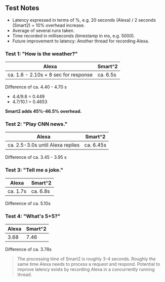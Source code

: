 ## Test Notes

- Latency expressed in terms of %, e.g. 20 seconds (Alexa) / 2 seconds (Smart2) = 10% overhead increase.
- Average of several runs taken.
- Time recorded in milliseconds (timestamp in ms, e.g. 5000).
- Future improvement to latency: Another thread for recording Alexa.

### Test 1: "How is the weather?"
Alexa | Smart^2
----- | -----
ca. 1.8 - 2.10s + 8 sec for response | ca. 6.5s

Difference of ca. 4.40 - 4.70 s
* 4.4/9.8 = 0.449
* 4.7/10.1 = 0.4653

**Smart2 adds 45%-46.5% overhead.**

### Test 2: "Play CNN news."
Alexa | Smart^2
----- | -----
ca. 2.5-3.0s until Alexa replies | ca. 6.45s

Difference of ca. 3.45 - 3.95 s

### Test 3: "Tell me a joke."
Alexa | Smart^2
----- | -----
ca. 1.7s | ca. 6.8s

Difference of ca. 5.10s

### Test 4: "What's 5+5?"
Alexa | Smart^2
----- | -----
3.68 | 7.46

Difference of ca. 3.78s

> The processing time of Smart2 is roughly 3-4 seconds. Roughly the same time Alexa needs to process a request and respond.
> Potential to improve latency exists by recording Alexa in a concurrently running thread.